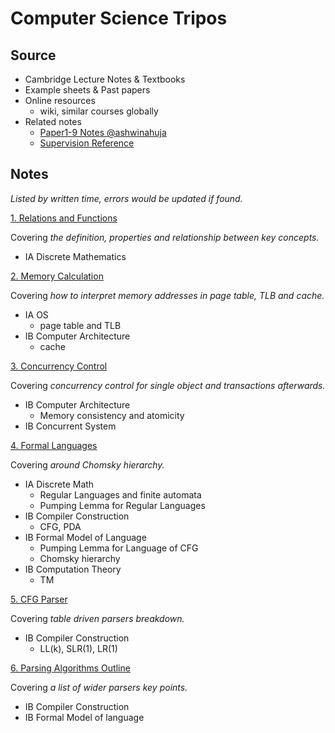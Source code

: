 # Computer Science Tripos

## Source

- Cambridge Lecture Notes & Textbooks
- Example sheets & Past papers
- Online resources
  - wiki, similar courses globally
- Related notes
  - [Paper1-9 Notes @ashwinahuja](https://github.com/ashwinahuja/Cambridge-Computer-Science-Tripos-Notes)
  - [Supervision Reference](./Supervision_Reference.md)


## Notes

*Listed by written time, errors would be updated if found.*

[1. Relations and Functions](./Note/Relation_Function.pdf)

Covering *the definition, properties and relationship between key concepts.*

- IA Discrete Mathematics

[2. Memory Calculation](./Note/Memory%20Calculation.pdf)

Covering *how to interpret memory addresses in page table, TLB and cache.*

- IA OS
  - page table and TLB
- IB Computer Architecture
  - cache

[3. Concurrency Control](./Note/Concurrency%20Control.pdf)

Covering *concurrency control for single object and transactions afterwards.*

- IB Computer Architecture
  - Memory consistency and atomicity
- IB Concurrent System

[4. Formal Languages](./Note/Formal%20Languages.pdf)

Covering *around Chomsky hierarchy.*

- IA Discrete Math
  - Regular Languages and finite automata
  - Pumping Lemma for Regular Languages
- IB Compiler Construction
  - CFG, PDA
- IB Formal Model of Language
  - Pumping Lemma for Language of CFG
  - Chomsky hierarchy
- IB Computation Theory
  - TM

[5. CFG Parser](./Note/Parsing.pdf)

Covering *table driven parsers breakdown.*

- IB Compiler Construction
  - LL(k), SLR(1), LR(1)

[6. Parsing Algorithms Outline](./Note/Parsing%20outline.pdf)

Covering *a list of wider parsers key points.*

- IB Compiler Construction
- IB Formal Model of language

 

